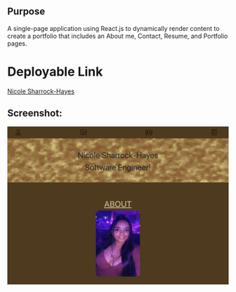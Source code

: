 ## Purpose 
A single-page application using React.js to dynamically render content to create a portfolio that includes an About me, Contact, Resume, and Portfolio pages. 

# Deployable Link
[Nicole Sharrock-Hayes](https://nicolesharrock.github.io/react-portfolio/)

## Screenshot:
![screenshot](public/assets/images/port.png)


